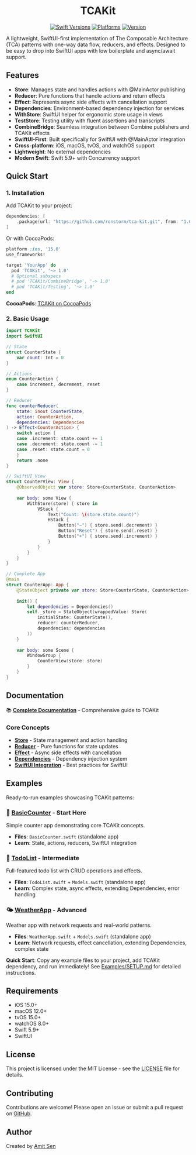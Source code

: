 <div align="center">

# TCAKit

[![Swift Versions](https://img.shields.io/endpoint?url=https%3A%2F%2Fswiftpackageindex.com%2Fapi%2Fpackages%2Fronstorm%2Ftca-kit%2Fbadge%3Ftype%3Dswift-versions)](https://swiftpackageindex.com/ronstorm/tca-kit)
[![Platforms](https://img.shields.io/endpoint?url=https%3A%2F%2Fswiftpackageindex.com%2Fapi%2Fpackages%2Fronstorm%2Ftca-kit%2Fbadge%3Ftype%3Dplatforms)](https://swiftpackageindex.com/ronstorm/tca-kit)
[![Version](https://img.shields.io/badge/version-1.0.0-blue.svg)](https://github.com/ronstorm/tca-kit/releases)

</div>

A lightweight, SwiftUI-first implementation of The Composable Architecture (TCA) patterns with one-way data flow, reducers, and effects. Designed to be easy to drop into SwiftUI apps with low boilerplate and async/await support.

## Features

- **Store**: Manages state and handles actions with @MainActor publishing
- **Reducer**: Pure functions that handle actions and return effects  
- **Effect**: Represents async side effects with cancellation support
- **Dependencies**: Environment-based dependency injection for services
- **WithStore**: SwiftUI helper for ergonomic store usage in views
- **TestStore**: Testing utility with fluent assertions and transcripts
- **CombineBridge**: Seamless integration between Combine publishers and TCAKit effects
- **SwiftUI-First**: Built specifically for SwiftUI with @MainActor integration
- **Cross-platform**: iOS, macOS, tvOS, and watchOS support
- **Lightweight**: No external dependencies
- **Modern Swift**: Swift 5.9+ with Concurrency support

## Quick Start

### 1. Installation

Add TCAKit to your project:

```swift
dependencies: [
    .package(url: "https://github.com/ronstorm/tca-kit.git", from: "1.0.0")
]
```

Or with CocoaPods:

```ruby
platform :ios, '15.0'
use_frameworks!

target 'YourApp' do
  pod 'TCAKit', '~> 1.0'
  # Optional subspecs
  # pod 'TCAKit/CombineBridge', '~> 1.0'
  # pod 'TCAKit/Testing', '~> 1.0'
end
```

**CocoaPods**: [TCAKit on CocoaPods](https://cocoapods.org/pods/TCAKit)

### 2. Basic Usage

```swift
import TCAKit
import SwiftUI

// State
struct CounterState {
    var count: Int = 0
}

// Actions
enum CounterAction {
    case increment, decrement, reset
}

// Reducer
func counterReducer(
    state: inout CounterState,
    action: CounterAction,
    dependencies: Dependencies
) -> Effect<CounterAction> {
    switch action {
    case .increment: state.count += 1
    case .decrement: state.count -= 1
    case .reset: state.count = 0
    }
    return .none
}

// SwiftUI View
struct CounterView: View {
    @ObservedObject var store: Store<CounterState, CounterAction>
    
    var body: some View {
        WithStore(store) { store in
            VStack {
                Text("Count: \(store.state.count)")
                HStack {
                    Button("−") { store.send(.decrement) }
                    Button("Reset") { store.send(.reset) }
                    Button("+") { store.send(.increment) }
                }
            }
        }
    }
}

// Complete App
@main
struct CounterApp: App {
    @StateObject private var store: Store<CounterState, CounterAction>
    
    init() {
        let dependencies = Dependencies()
        self._store = StateObject(wrappedValue: Store(
            initialState: CounterState(),
            reducer: counterReducer,
            dependencies: dependencies
        ))
    }
    
    var body: some Scene {
        WindowGroup {
            CounterView(store: store)
        }
    }
}
```

## Documentation

📚 **[Complete Documentation](Docs/README.md)** - Comprehensive guide to TCAKit

### Core Concepts
- **[Store](Docs/store.md)** - State management and action handling
- **[Reducer](Docs/reducer.md)** - Pure functions for state updates
- **[Effect](Docs/effect.md)** - Async side effects with cancellation
- **[Dependencies](Docs/dependencies.md)** - Dependency injection system
- **[SwiftUI Integration](Docs/swiftui-integration.md)** - Best practices for SwiftUI

## Examples

Ready-to-run examples showcasing TCAKit patterns:

### 🎯 [BasicCounter](Examples/BasicCounter/) - **Start Here**
Simple counter app demonstrating core TCAKit concepts.
- **Files**: `BasicCounter.swift` (standalone app)
- **Learn**: State, actions, reducers, SwiftUI integration

### 📝 [TodoList](Examples/TodoList/) - **Intermediate**
Full-featured todo list with CRUD operations and effects.
- **Files**: `TodoList.swift` + `Models.swift` (standalone app)
- **Learn**: Complex state, async effects, extending Dependencies, error handling

### 🌤️ [WeatherApp](Examples/WeatherApp/) - **Advanced**
Weather app with network requests and real-world patterns.
- **Files**: `WeatherApp.swift` + `Models.swift` (standalone app)
- **Learn**: Network requests, effect cancellation, extending Dependencies, complex state

**Quick Start**: Copy any example files to your project, add TCAKit dependency, and run immediately! See [Examples/SETUP.md](Examples/SETUP.md) for detailed instructions.

## Requirements

- iOS 15.0+
- macOS 12.0+
- tvOS 15.0+
- watchOS 8.0+
- Swift 5.9+
- SwiftUI

## License

This project is licensed under the MIT License - see the [LICENSE](LICENSE) file for details.

## Contributing

Contributions are welcome! Please open an issue or submit a pull request on [GitHub](https://github.com/ronstorm/tca-kit).

## Author

Created by [Amit Sen](https://github.com/ronstorm)